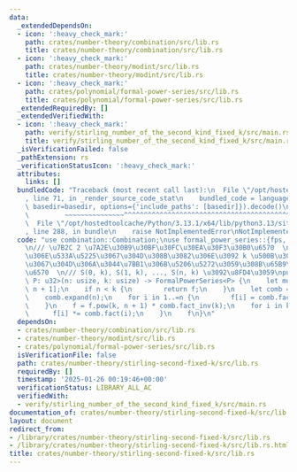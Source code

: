 ```yaml
---
data:
  _extendedDependsOn:
  - icon: ':heavy_check_mark:'
    path: crates/number-theory/combination/src/lib.rs
    title: crates/number-theory/combination/src/lib.rs
  - icon: ':heavy_check_mark:'
    path: crates/number-theory/modint/src/lib.rs
    title: crates/number-theory/modint/src/lib.rs
  - icon: ':heavy_check_mark:'
    path: crates/polynomial/formal-power-series/src/lib.rs
    title: crates/polynomial/formal-power-series/src/lib.rs
  _extendedRequiredBy: []
  _extendedVerifiedWith:
  - icon: ':heavy_check_mark:'
    path: verify/stirling_number_of_the_second_kind_fixed_k/src/main.rs
    title: verify/stirling_number_of_the_second_kind_fixed_k/src/main.rs
  _isVerificationFailed: false
  _pathExtension: rs
  _verificationStatusIcon: ':heavy_check_mark:'
  attributes:
    links: []
  bundledCode: "Traceback (most recent call last):\n  File \"/opt/hostedtoolcache/Python/3.13.1/x64/lib/python3.13/site-packages/onlinejudge_verify/documentation/build.py\"\
    , line 71, in _render_source_code_stat\n    bundled_code = language.bundle(stat.path,\
    \ basedir=basedir, options={'include_paths': [basedir]}).decode()\n          \
    \         ~~~~~~~~~~~~~~~^^^^^^^^^^^^^^^^^^^^^^^^^^^^^^^^^^^^^^^^^^^^^^^^^^^^^^^^^^^^^^^^^^\n\
    \  File \"/opt/hostedtoolcache/Python/3.13.1/x64/lib/python3.13/site-packages/onlinejudge_verify/languages/rust.py\"\
    , line 288, in bundle\n    raise NotImplementedError\nNotImplementedError\n"
  code: "use combination::Combination;\nuse formal_power_series::{fps, FormalPowerSeries};\n\
    \n/// \u7B2C 2 \u7A2E\u30B9\u30BF\u30FC\u30EA\u30F3\u30B0\u6570  \n/// n \u500B\
    \u306E\u533A\u5225\u3067\u304D\u308B\u3082\u306E\u3092 k \u500B\u306E\u533A\u5225\
    \u3067\u304D\u306A\u3044\u7BB1\u306B\u5206\u5272\u3059\u308B\u65B9\u6CD5\u306E\
    \u6570  \n/// S(0, k), S(1, k), ..., S(n, k) \u3092\u8FD4\u3059\npub fn stirling_second_fixed_k<const\
    \ P: u32>(n: usize, k: usize) -> FormalPowerSeries<P> {\n    let mut f = fps![0;\
    \ n + 1];\n    if n < k {\n        return f;\n    }\n    let comb = Combination::new();\n\
    \    comb.expand(n);\n    for i in 1..=n {\n        f[i] = comb.fact_inv(i);\n\
    \    }\n    f = f.pow(k, n + 1) * comb.fact_inv(k);\n    for i in k..=n {\n  \
    \      f[i] *= comb.fact(i);\n    }\n    f\n}\n"
  dependsOn:
  - crates/number-theory/combination/src/lib.rs
  - crates/number-theory/modint/src/lib.rs
  - crates/polynomial/formal-power-series/src/lib.rs
  isVerificationFile: false
  path: crates/number-theory/stirling-second-fixed-k/src/lib.rs
  requiredBy: []
  timestamp: '2025-01-26 00:19:46+00:00'
  verificationStatus: LIBRARY_ALL_AC
  verifiedWith:
  - verify/stirling_number_of_the_second_kind_fixed_k/src/main.rs
documentation_of: crates/number-theory/stirling-second-fixed-k/src/lib.rs
layout: document
redirect_from:
- /library/crates/number-theory/stirling-second-fixed-k/src/lib.rs
- /library/crates/number-theory/stirling-second-fixed-k/src/lib.rs.html
title: crates/number-theory/stirling-second-fixed-k/src/lib.rs
---
```

